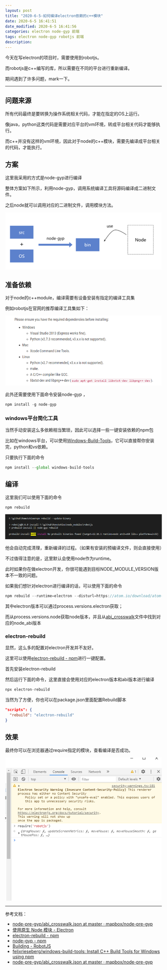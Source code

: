 ```yaml
---
layout: post
title: "2020-6-5-如何编译electron依赖的c++模块"
date: 2020-6-5 16:41:51
date_modified: 2020-6-5 16:41:56
categories: electron node-gyp 前端
tags: electron node-gyp robotjs 前端
description:
---
```


今天在写electron的项目时，需要使用到robotjs。

而robotjs是c++编写的库，所以需要在不同的平台进行重新编译。

期间遇到了许多问题，mark一下。

-----

## 问题来源

所有代码最终是要转换为操作系统相关代码，才能在指定的OS上运行。

像java，python这类代码是需要对应平台的vm环境，转成平台相关代码才能够执行。

而c++并没有这样的vm环境，因此对于node的c++模块，需要先编译成平台相关的代码，才能执行。

## 方案

这里我采用的方式是node-gyp进行编译

整体方案如下所示，利用node-gyp，调用系统编译工具将源码编译成二进制文件。

之后node就可以调用对应的二进制文件，调用模块方法。

![image-20200605212614337](../media/image-20200605212614337.png)

## 准备依赖

对于node的c++module，编译需要有设备安装有指定的编译工具集

例如robotjs在官网的推荐编译工具集如下：

![image-20200606003032603](../media/image-20200606003032603.png)

此外还需要使用下面命令安装node-gyp ，

```javascript
npm install -g node-gyp
```

### windows平台简化工具

当然手动安装这么多依赖相当繁琐，因此可以选择一些一键安装依赖的npm包

比如在windows平台，可以使用[Windows-Build-Tools](https://github.com/felixrieseberg/windows-build-tools)，它可以直接帮你安装完，python和vs依赖。

只要执行下面的命令

```javascript
npm install --global windows-build-tools
```

## 编译

这里我们可以使用下面的命令

```javascript
npm rebuild
```

![image-20200606003837191](../media/image-20200606003837191.png)

他会自动完成清理，重新编译的过程。（如果有安装的预编译文件，则会直接使用）

不过值得注意的是，这里默认会使用node作为runtime。

此时如果你在做electron开发，你很可能遇到目标NODE_MODULE_VERSION版本不一致的问题。

如果我们想针对electron进行编译的话，可以使用下面的命令

```JavaScript
npm rebuild --runtime=electron --disturl=https://atom.io/download/atom-shell --target=<你的electron版本> --abi=<对应abi版本>
```

其中electron版本可以通过process.versions.electron获取；

而从process.versions.node获取node版本，并且从[abi_crosswalk](https://github.com/mapbox/node-pre-gyp/blob/master/lib/util/abi_crosswalk.json)文件中找到对应的node_abi版本

### electron-rebuild

显然，这么多的配置对electron开发并不友好。

这里可以使用[electron-rebuild - npm](https://www.npmjs.com/package/electron-rebuild)进行一键配置。

首先安装electron-rebuild

然后运行下面的命令，这里直接会使用对应的electron版本和abi版本进行编译

```javascript
npx electron-rebuild
```

当然为了方便，你也可以在package.json里面配置Rebuild脚本

```json
"scripts": {
  "rebuild": "electron-rebuild"
}
```

## 效果

最终你可以在浏览器通过require指定的模块，查看编译是否成功。

![image-20200606010247139](../media/image-20200606010247139.png)

---

参考文档：

-  [node-pre-gyp/abi_crosswalk.json at master · mapbox/node-pre-gyp](https://github.com/mapbox/node-pre-gyp/blob/master/lib/util/abi_crosswalk.json)
-  [使用原生 Node 模块 - Electron](https://www.electronjs.org/docs/tutorial/using-native-node-modules)
-  [electron-rebuild - npm](https://www.npmjs.com/package/electron-rebuild)
-  [node-gyp - npm](https://www.npmjs.com/package/node-gyp)
-  [Building - RobotJS](http://robotjs.io/docs/building)
-  [felixrieseberg/windows-build-tools: Install C++ Build Tools for Windows using npm](https://github.com/felixrieseberg/windows-build-tools)
-  [node-pre-gyp/abi_crosswalk.json at master · mapbox/node-pre-gyp](https://github.com/mapbox/node-pre-gyp/blob/master/lib/util/abi_crosswalk.json)

